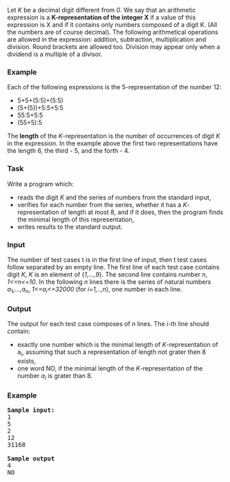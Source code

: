 <p>
Let <i> K</i> be a decimal digit different from <i>0</i>. We say that an
arithmetic expression is a <b>K-representation of the integer X</b>
if a value
of this expression is X and if it contains only numbers composed of a
digit K.
(All the numbers are of course decimal). The following arithmetical
operations are allowed in the expression: addition, subtraction,
multiplication and division. Round brackets are
allowed too. Division may appear only when a dividend is a multiple of
a
divisor.
</p>

<h3>Example</h3>
<p>
Each of the following expressions is the 5-representation of the number 12:
</p>
<ul>
 <li>5+5+(5:5)+(5:5)
 </li><li>(5+(5))+5:5+5:5
 </li><li>55:5+5:5
 </li><li>(55+5):5
</li></ul>
<p>
The<b> length</b> of the <i>K</i>-representation is the number of occurrences of
digit <i>K</i> in the expression. In the example above the first two representations have the length 6, the third - 5, and the forth - 4.
</p>

<h3>Task</h3>
<p>
Write a program which:&nbsp;
</p>
<ul>
 <li>reads the digit <i> K</i> and the series of numbers from the standard input,
 </li><li>verifies for each number from the series, whether it has a <i>K</i>-representation
  of length at most 8, and if it does, then the program finds the minimal length of this representation,
 </li><li>writes results to the standard output.&nbsp; 
</li></ul>

<h3>Input</h3>
<p>
The number of test cases t is in the first line of input, then t test cases follow separated by an empty line.
The first line of each test case contains digit <i>K</i>, <i> K</i> is en element of
{<i>1,...,9</i>}. The second line
contains number n, <i> 1&lt;=n&lt;=10</i>. In the following <i> n</i> lines there is the series  of natural numbers
<i> a<sub>1</sub>,...,a<sub>n</sub></i>, <i> 
1&lt;=a<sub>i</sub>&lt;=32000</i> (for <i>i=1,..,n</i>), one number in each line.&nbsp; 
</p>

<h3>Output</h3>
<p>
The output for each test case composes of <i> n</i> lines. The <i>i-</i>th line should
contain:&nbsp;
</p>
<ul>
 <li>exactly one number which is the minimal length of <i>K</i>-representation of a<sub><i>i</i></sub>,
  assuming that such a representation of length not grater then 8 exists,
 </li><li>one word NO, if the minimal length of the <i>K</i>-representation of the number
  <i> a</i><sub><i>i</i></sub>
  is grater than 8.&nbsp;
</li></ul>

<h3>Example</h3>

<pre><b>Sample input:</b>
1
5
2
12
31168

<b>Sample output</b>
4
NO
</pre>